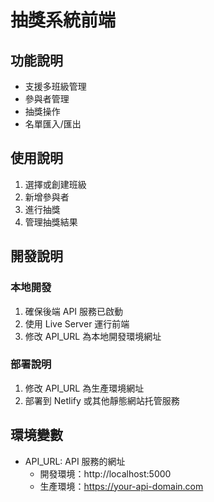 # 抽獎系統前端

## 功能說明

- 支援多班級管理
- 參與者管理
- 抽獎操作
- 名單匯入/匯出

## 使用說明

1. 選擇或創建班級
2. 新增參與者
3. 進行抽獎
4. 管理抽獎結果

## 開發說明

### 本地開發
1. 確保後端 API 服務已啟動
2. 使用 Live Server 運行前端
3. 修改 API_URL 為本地開發環境網址

### 部署說明
1. 修改 API_URL 為生產環境網址
2. 部署到 Netlify 或其他靜態網站托管服務

## 環境變數

- API_URL: API 服務的網址
  - 開發環境：http://localhost:5000
  - 生產環境：https://your-api-domain.com

